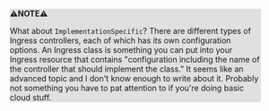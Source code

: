 <div style="margin:2em; background-color: #e0e0e0;">

<strong>⚠️NOTE️️️⚠️</strong>

What about `ImplementationSpecific`? There are different types of Ingress controllers, each of which has its own configuration options. An Ingress class is something you can put into your Ingress resource that contains "configuration including the name of the controller that should implement the class." It seems like an advanced topic and I don't know enough to write about it. Probably not something you have to pat attention to if you're doing basic cloud stuff.
</div>

